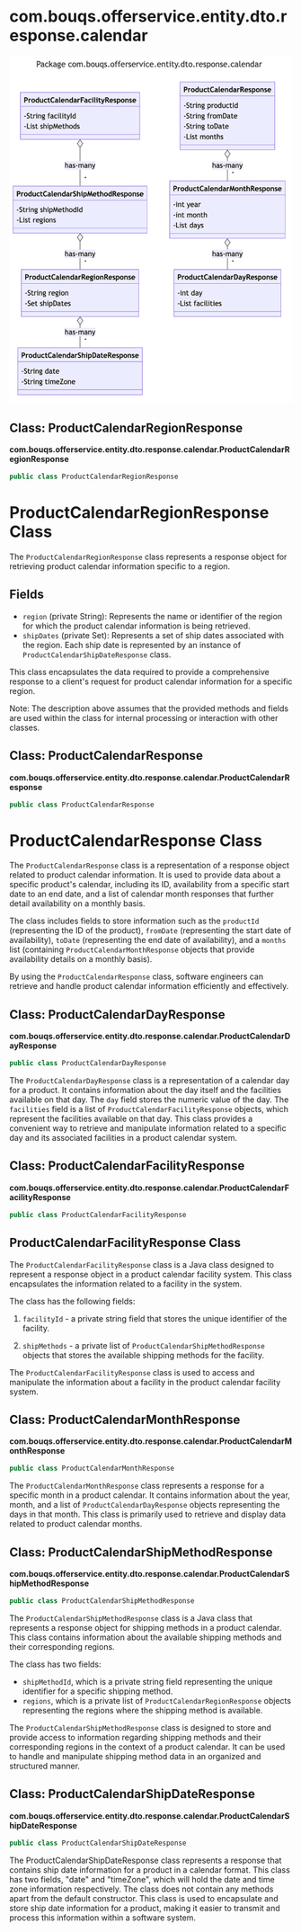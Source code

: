 # com.bouqs.offerservice.entity.dto.response.calendar
![class diagram](./images/com_bouqs_offerservice_entity_dto_response_calendar.png)
## Class: ProductCalendarRegionResponse

**com.bouqs.offerservice.entity.dto.response.calendar.ProductCalendarRegionResponse**

```java
public class ProductCalendarRegionResponse 
```
# ProductCalendarRegionResponse Class

The `ProductCalendarRegionResponse` class represents a response object for retrieving product calendar information specific to a region. 

## Fields
- `region` (private String): Represents the name or identifier of the region for which the product calendar information is being retrieved.
- `shipDates` (private Set<ProductCalendarShipDateResponse>): Represents a set of ship dates associated with the region. Each ship date is represented by an instance of `ProductCalendarShipDateResponse` class.

This class encapsulates the data required to provide a comprehensive response to a client's request for product calendar information for a specific region.

Note: The description above assumes that the provided methods and fields are used within the class for internal processing or interaction with other classes.
## Class: ProductCalendarResponse

**com.bouqs.offerservice.entity.dto.response.calendar.ProductCalendarResponse**

```java
public class ProductCalendarResponse 
```
# ProductCalendarResponse Class

The `ProductCalendarResponse` class is a representation of a response object related to product calendar information. It is used to provide data about a specific product's calendar, including its ID, availability from a specific start date to an end date, and a list of calendar month responses that further detail availability on a monthly basis.

The class includes fields to store information such as the `productId` (representing the ID of the product), `fromDate` (representing the start date of availability), `toDate` (representing the end date of availability), and a `months` list (containing `ProductCalendarMonthResponse` objects that provide availability details on a monthly basis).

By using the `ProductCalendarResponse` class, software engineers can retrieve and handle product calendar information efficiently and effectively.
## Class: ProductCalendarDayResponse

**com.bouqs.offerservice.entity.dto.response.calendar.ProductCalendarDayResponse**

```java
public class ProductCalendarDayResponse 
```
The `ProductCalendarDayResponse` class is a representation of a calendar day for a product. It contains information about the day itself and the facilities available on that day. The `day` field stores the numeric value of the day. The `facilities` field is a list of `ProductCalendarFacilityResponse` objects, which represent the facilities available on that day. This class provides a convenient way to retrieve and manipulate information related to a specific day and its associated facilities in a product calendar system.
## Class: ProductCalendarFacilityResponse

**com.bouqs.offerservice.entity.dto.response.calendar.ProductCalendarFacilityResponse**

```java
public class ProductCalendarFacilityResponse 
```
## ProductCalendarFacilityResponse Class

The `ProductCalendarFacilityResponse` class is a Java class designed to represent a response object in a product calendar facility system. This class encapsulates the information related to a facility in the system.

The class has the following fields:

1. `facilityId` - a private string field that stores the unique identifier of the facility.

2. `shipMethods` - a private list of `ProductCalendarShipMethodResponse` objects that stores the available shipping methods for the facility.

The `ProductCalendarFacilityResponse` class is used to access and manipulate the information about a facility in the product calendar facility system.
## Class: ProductCalendarMonthResponse

**com.bouqs.offerservice.entity.dto.response.calendar.ProductCalendarMonthResponse**

```java
public class ProductCalendarMonthResponse 
```
The `ProductCalendarMonthResponse` class represents a response for a specific month in a product calendar. It contains information about the year, month, and a list of `ProductCalendarDayResponse` objects representing the days in that month. This class is primarily used to retrieve and display data related to product calendar months.
## Class: ProductCalendarShipMethodResponse

**com.bouqs.offerservice.entity.dto.response.calendar.ProductCalendarShipMethodResponse**

```java
public class ProductCalendarShipMethodResponse 
```
The `ProductCalendarShipMethodResponse` class is a Java class that represents a response object for shipping methods in a product calendar. This class contains information about the available shipping methods and their corresponding regions.

The class has two fields: 
- `shipMethodId`, which is a private string field representing the unique identifier for a specific shipping method.
- `regions`, which is a private list of `ProductCalendarRegionResponse` objects representing the regions where the shipping method is available.

The `ProductCalendarShipMethodResponse` class is designed to store and provide access to information regarding shipping methods and their corresponding regions in the context of a product calendar. It can be used to handle and manipulate shipping method data in an organized and structured manner.
## Class: ProductCalendarShipDateResponse

**com.bouqs.offerservice.entity.dto.response.calendar.ProductCalendarShipDateResponse**

```java
public class ProductCalendarShipDateResponse 
```
The ProductCalendarShipDateResponse class represents a response that contains ship date information for a product in a calendar format. This class has two fields, "date" and "timeZone", which will hold the date and time zone information respectively. The class does not contain any methods apart from the default constructor. This class is used to encapsulate and store ship date information for a product, making it easier to transmit and process this information within a software system.
